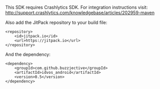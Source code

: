 This SDK requires Crashlytics SDK. For integration instructions visit: 
http://support.crashlytics.com/knowledgebase/articles/202959-maven

Also add the JitPack repository to your build file:
    
    <repository>
        <id>jitpack.io</id>
        <url>https://jitpack.io</url>
    </repository>

And the dependency:

    <dependency>
        <groupId>com.github.buzzjective</groupId>
        <artifactId>idvos_android</artifactId>
        <version>0.5</version>
    </dependency>
